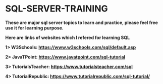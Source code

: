 # SQL-SERVER-TRAINING
**These are major sql server topics to learn and practice, please feel free use it for learning purpose.**

**Here are links of websites which I refered for learning SQL**

**1> W3Schools: https://www.w3schools.com/sql/default.asp**

**2> JavaTPoint: https://www.javatpoint.com/sql-tutorial**

**3> TutorialsTeacher: https://www.tutorialsteacher.com/sql**

**4> TutorialRepublic: https://www.tutorialrepublic.com/sql-tutorial/**
